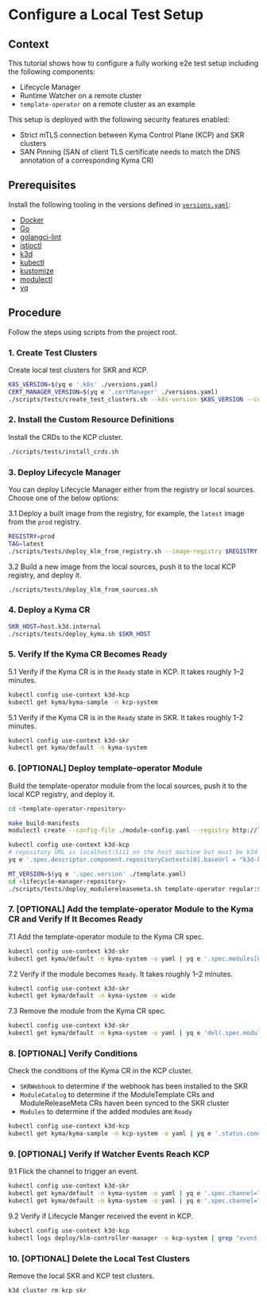 # Configure a Local Test Setup

## Context

This tutorial shows how to configure a fully working e2e test setup including the following components:

* Lifecycle Manager
* Runtime Watcher on a remote cluster
* `template-operator` on a remote cluster as an example

This setup is deployed with the following security features enabled:

* Strict mTLS connection between Kyma Control Plane (KCP) and SKR clusters
* SAN Pinning (SAN of client TLS certificate needs to match the DNS annotation of a corresponding Kyma CR)

## Prerequisites

Install the following tooling in the versions defined in [`versions.yaml`](../../versions.yaml):

- [Docker](https://www.docker.com/)
- [Go](https://go.dev/)
- [golangci-lint](https://golangci-lint.run/)
- [istioctl](https://istio.io/latest/docs/ops/diagnostic-tools/istioctl/)
- [k3d](https://k3d.io/stable/)
- [kubectl](https://kubernetes.io/docs/tasks/tools/)
- [kustomize](https://kustomize.io/)
- [modulectl](https://github.com/kyma-project/modulectl)
- [yq](https://github.com/mikefarah/yq/tree/master)

## Procedure

Follow the steps using scripts from the project root.

### 1. Create Test Clusters

Create local test clusters for SKR and KCP.

```sh
K8S_VERSION=$(yq e '.k8s' ./versions.yaml)
CERT_MANAGER_VERSION=$(yq e '.certManager' ./versions.yaml)
./scripts/tests/create_test_clusters.sh --k8s-version $K8S_VERSION --cert-manager-version $CERT_MANAGER_VERSION
```

### 2. Install the Custom Resource Definitions

Install the CRDs to the KCP cluster.

```sh
./scripts/tests/install_crds.sh
```

### 3. Deploy Lifecycle Manager

You can deploy Lifecycle Manager either from the registry or local sources. Choose one of the below options:

3.1 Deploy a built image from the registry, for example, the `latest` image from the `prod` registry.


```sh
REGISTRY=prod
TAG=latest
./scripts/tests/deploy_klm_from_registry.sh --image-registry $REGISTRY --image-tag $TAG
```

3.2 Build a new image from the local sources, push it to the local KCP registry, and deploy it.


```sh
./scripts/tests/deploy_klm_from_sources.sh
```

### 4. Deploy a Kyma CR

```sh
SKR_HOST=host.k3d.internal
./scripts/tests/deploy_kyma.sh $SKR_HOST
```

### 5. Verify If the Kyma CR Becomes Ready

5.1 Verify if the Kyma CR is in the `Ready` state in KCP. It takes roughly 1–2 minutes.

```sh
kubectl config use-context k3d-kcp
kubectl get kyma/kyma-sample -n kcp-system
```

5.1 Verify if the Kyma CR is in the `Ready` state in SKR. It takes roughly 1-2 minutes.

```sh
kubectl config use-context k3d-skr
kubectl get kyma/default -n kyma-system
```

### 6. [OPTIONAL] Deploy template-operator Module

Build the template-operator module from the local sources, push it to the local KCP registry, and deploy it.

```sh
cd <template-operator-repository>

make build-manifests
modulectl create --config-file ./module-config.yaml --registry http://localhost:5111 --insecure 

kubectl config use-context k3d-kcp
# repository URL is localhost:5111 on the host machine but must be k3d-kcp-registry.localhost:5000 within the cluster
yq e '.spec.descriptor.component.repositoryContexts[0].baseUrl = "k3d-kcp-registry.localhost:5000"' ./template.yaml | kubectl apply -f -

MT_VERSION=$(yq e '.spec.version' ./template.yaml)
cd <lifecycle-manager-repository>
./scripts/tests/deploy_modulereleasemeta.sh template-operator regular:$MT_VERSION
```

### 7. [OPTIONAL] Add the template-operator Module to the Kyma CR and Verify If It Becomes Ready

7.1 Add the template-operator module to the Kyma CR spec.

```sh
kubectl config use-context k3d-skr
kubectl get kyma/default -n kyma-system -o yaml | yq e '.spec.modules[0]={"name": "template-operator"}' | kubectl apply -f -
```

7.2 Verify if the module becomes `Ready`. It takes roughly 1–2 minutes.

```sh
kubectl config use-context k3d-skr
kubectl get kyma/default -n kyma-system -o wide
```

7.3 Remove the module from the Kyma CR spec.

```sh
kubectl config use-context k3d-skr
kubectl get kyma/default -n kyma-system -o yaml | yq e 'del(.spec.modules[0])' | kubectl apply -f -
```

### 8. [OPTIONAL] Verify Conditions

Check the conditions of the Kyma CR in the KCP cluster.

- `SKRWebhook` to determine if the webhook has been installed to the SKR
- `ModuleCatalog` to determine if the ModuleTemplate CRs and ModuleReleaseMeta CRs haven been synced to the SKR cluster
- `Modules` to determine if the added modules are `Ready`

```sh
kubectl config use-context k3d-kcp
kubectl get kyma/kyma-sample -n kcp-system -o yaml | yq e '.status.conditions'
```

### 9. [OPTIONAL] Verify If Watcher Events Reach KCP

9.1 Flick the channel to trigger an event.

```sh
kubectl config use-context k3d-skr
kubectl get kyma/default -n kyma-system -o yaml | yq e '.spec.channel="regular"' | kubectl apply -f -
kubectl get kyma/default -n kyma-system -o yaml | yq e '.spec.channel="fast"' | kubectl apply -f -
```

9.2 Verify if Lifecycle Manger received the event in KCP.

```sh
kubectl config use-context k3d-kcp
kubectl logs deploy/klm-controller-manager -n kcp-system | grep "event received from SKR"
```

### 10. [OPTIONAL] Delete the Local Test Clusters

Remove the local SKR and KCP test clusters.

```shell
k3d cluster rm kcp skr
```
